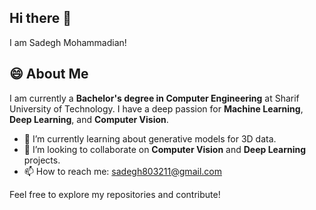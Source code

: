## Hi there 👋
I am Sadegh Mohammadian!
## 😄 About Me
I am currently a **Bachelor's degree in Computer Engineering** at Sharif University of Technology. I have a deep passion for **Machine Learning**, **Deep Learning**, and **Computer Vision**.

- 🌱 I’m currently learning about generative models for 3D data.
- 👯 I’m looking to collaborate on **Computer Vision** and **Deep Learning** projects.
- 📫 How to reach me: sadegh803211@gmail.com

Feel free to explore my repositories and contribute!

<!--
**Sadegh-moh/Sadegh-moh** is a ✨ _special_ ✨ repository because its `README.md` (this file) appears on your GitHub profile.

Here are some ideas to get you started:

- 🔭 I’m currently working on ...
- 🌱 I’m currently learning ...
- 👯 I’m looking to collaborate on ...
- 🤔 I’m looking for help with ...
- 💬 Ask me about ...
- 📫 How to reach me: ...
- 😄 Pronouns: ...
- ⚡ Fun fact: ...
-->
